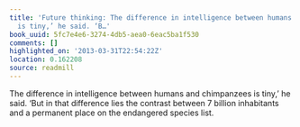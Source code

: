 ```yaml
---
title: 'Future thinking: The difference in intelligence between humans and chimpanzees
  is tiny,’ he said. ‘B…'
book_uuid: 5fc7e4e6-3274-4db5-aea0-6eac5ba1f530
comments: []
highlighted_on: '2013-03-31T22:54:22Z'
location: 0.162208
source: readmill
---
```


The difference in intelligence between humans and chimpanzees is tiny,’ he said. ‘But in that difference lies the contrast between 7 billion inhabitants and a permanent place on the endangered species list.